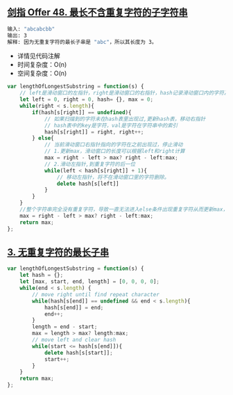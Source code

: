 ## [剑指 Offer 48. 最长不含重复字符的子字符串](https://leetcode-cn.com/problems/zui-chang-bu-han-zhong-fu-zi-fu-de-zi-zi-fu-chuan-lcof/)

``` bash
输入: "abcabcbb"
输出: 3 
解释: 因为无重复字符的最长子串是 "abc"，所以其长度为 3。
```

- 详情见代码注解
- 时间复杂度：O(n)
- 空间复杂度：O(n)

``` javascript
var lengthOfLongestSubstring = function(s) {
    // left是滑动窗口的左指针，right是滑动窗口的右指针，hash记录滑动窗口内的字符及其位置
    let left = 0, right = 0, hash= {}, max = 0;
    while(right < s.length){
        if(hash[s[right]] == undefined){
            // 如果扫描到的字符未在hash表里出现过,更新hash表，移动右指针
            // hash表中的key是字符，val是字符在字符串中的索引
            hash[s[right]] = right, right++;
        } else{
            // 当前滑动窗口右指针指向的字符在之前出现过，停止滑动
            // 1.更新max，滑动窗口的长度可以根据left和right计算
            max = right - left > max? right - left:max;
            // 2.滑动左指针,到重复字符的后一位
            while(left < hash[s[right]] + 1){
                // 移动左指针，将不在滑动窗口里的字符删除。
                delete hash[s[left]]
            }
        }
    }
    //整个字符串完全没有重复字符，导致一直无法进入else条件出现重复字符从而更新max，所以要对比一下
    max = right - left > max? right - left:max;
    return max;
};
```

## [3. 无重复字符的最长子串](https://leetcode-cn.com/problems/longest-substring-without-repeating-characters/)

``` javascript
var lengthOfLongestSubstring = function(s) {
    let hash = {};
    let [max, start, end, length] = [0, 0, 0, 0];
    while(end < s.length) {
        // move right until find repeat character
        while(hash[s[end]] == undefined && end < s.length){
            hash[s[end]] = end;
            end++;
        }
        length = end - start;
        max = length > max? length:max;
        // move left and clear hash
        while(start <= hash[s[end]]){
            delete hash[s[start]];
            start++;
        }
    }   
    return max;
};
```

